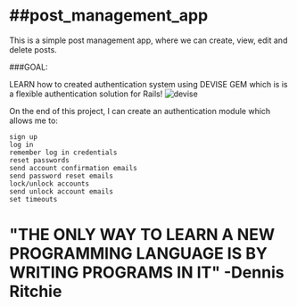 
##post_management_app
=======================

This is a simple post management app, where we can create, view, edit and delete posts.

###GOAL:

LEARN how to created authentication system using DEVISE GEM which is is a flexible authentication solution for Rails!
![devise](https://camo.githubusercontent.com/b1c21cc10f2f94857dea5135fe55f2e4d451e028/68747470733a2f2f7261772e6769746875622e636f6d2f706c617461666f726d617465632f6465766973652f6d61737465722f6465766973652e706e67)

On the end of this project, I can create an authentication module which allows me to:


    sign up
    log in
    remember log in credentials
    reset passwords
    send account confirmation emails
    send password reset emails
    lock/unlock accounts
    send unlock account emails
    set timeouts

"THE ONLY WAY TO LEARN A NEW PROGRAMMING LANGUAGE IS BY WRITING PROGRAMS IN IT" -Dennis Ritchie
===============================================================================================


